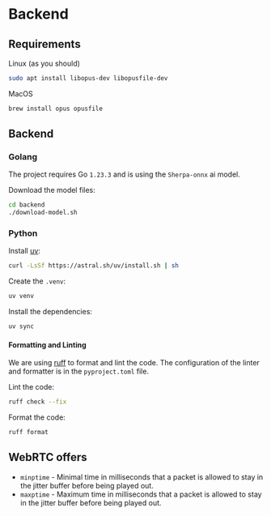 # Backend

## Requirements

Linux (as you should)

```bash
sudo apt install libopus-dev libopusfile-dev
```

MacOS

```bash
brew install opus opusfile
```

## Backend

### Golang

The project requires Go `1.23.3` and is using the `Sherpa-onnx` ai model.

Download the model files:

```bash
cd backend
./download-model.sh
```

### Python

Install [uv](https://docs.astral.sh/uv/getting-started/installation/):

```bash
curl -LsSf https://astral.sh/uv/install.sh | sh
```

Create the `.venv`:

```bash
uv venv
```

Install the dependencies:

```bash
uv sync
```

#### Formatting and Linting

We are using [ruff](https://docs.astral.sh/ruff/) to format and lint the code. The configuration of the linter and formatter is in the `pyproject.toml` file.

Lint the code:

```bash
ruff check --fix
```

Format the code:

```bash
ruff format
```

## WebRTC offers

- `minptime` - Minimal time in milliseconds that a packet is allowed to stay in the jitter buffer before being played out.
- `maxptime` - Maximum time in milliseconds that a packet is allowed to stay in the jitter buffer before being played out.
